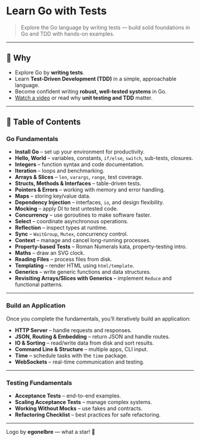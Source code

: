 # Learn Go with Tests

> Explore the Go language by writing tests — build solid foundations in Go and TDD with hands-on examples.

---

## 🎯 Why

- Explore Go by **writing tests**.  
- Learn **Test-Driven Development (TDD)** in a simple, approachable language.  
- Become confident writing **robust, well-tested systems** in Go.  
- [Watch a video](#) or read why **unit testing and TDD** matter.

---

## 📑 Table of Contents

### Go Fundamentals
- **Install Go** – set up your environment for productivity.  
- **Hello, World** – variables, constants, `if/else`, `switch`, sub-tests, closures.  
- **Integers** – function syntax and code documentation.  
- **Iteration** – loops and benchmarking.  
- **Arrays & Slices** – `len`, `varargs`, `range`, test coverage.  
- **Structs, Methods & Interfaces** – table-driven tests.  
- **Pointers & Errors** – working with memory and error handling.  
- **Maps** – storing key/value data.  
- **Dependency Injection** – interfaces, `io`, and design flexibility.  
- **Mocking** – apply DI to test untested code.  
- **Concurrency** – use goroutines to make software faster.  
- **Select** – coordinate asynchronous operations.  
- **Reflection** – inspect types at runtime.  
- **Sync** – `WaitGroup`, `Mutex`, concurrency control.  
- **Context** – manage and cancel long-running processes.  
- **Property-based Tests** – Roman Numerals kata, property-testing intro.  
- **Maths** – draw an SVG clock.  
- **Reading Files** – process files from disk.  
- **Templating** – render HTML using `html/template`.  
- **Generics** – write generic functions and data structures.  
- **Revisiting Arrays/Slices with Generics** – implement `Reduce` and functional patterns.

---

### Build an Application

Once you complete the fundamentals, you’ll iteratively build an application:

- **HTTP Server** – handle requests and responses.  
- **JSON, Routing & Embedding** – return JSON and handle routes.  
- **IO & Sorting** – read/write data from disk and sort results.  
- **Command Line & Structure** – multiple apps, CLI input.  
- **Time** – schedule tasks with the `time` package.  
- **WebSockets** – real-time communication and testing.

---

### Testing Fundamentals
- **Acceptance Tests** – end-to-end examples.  
- **Scaling Acceptance Tests** – manage complex systems.  
- **Working Without Mocks** – use fakes and contracts.  
- **Refactoring Checklist** – best practices for safe refactoring.

---

Logo by **egonelbre** — what a star! 🌟
